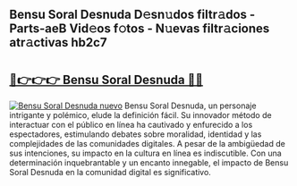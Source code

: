 ## Bensu Soral Desnuda D𝚎sn𝚞dos filtr𝚊dos - Parts-aeB Vid𝚎os f𝚘tos - N𝚞evas filtr𝚊ciones atr𝚊ctivas hb2c7

# <h2><a href="http://mb3463e.tromn.icu/?c=Bensu+Soral+Desnuda">🔗👉👉👉 Bensu Soral Desnuda 🔗🔗</a></h2>

[![Bensu Soral Desnuda nuevo](https://i.imgur.com/pEAQMta.gif)](http://mb3463e.tromn.icu/?c=Bensu+Soral+Desnuda)
Bensu Soral Desnuda, un personaje intrigante y polémico, elude la definición fácil. Su innovador método de interactuar con el público en línea ha cautivado y enfurecido a los espectadores, estimulando debates sobre moralidad, identidad y las complejidades de las comunidades digitales. A pesar de la ambigüedad de sus intenciones, su impacto en la cultura en línea es indiscutible. Con una determinación inquebrantable y un encanto innegable, el impacto de Bensu Soral Desnuda en la comunidad digital es significativo.
